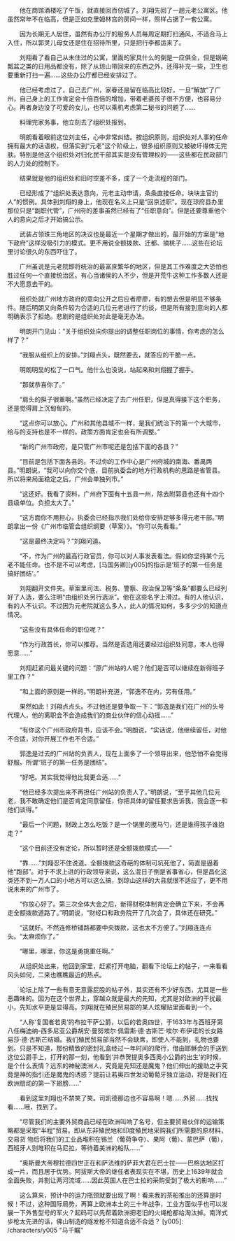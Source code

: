 　　他在商馆酒楼吃了午饭，就直接回百仞城了。刘翔先回了一趟元老公寓区。他虽然常年不在临高，但是正如克里姆林宫的房间一样，照样占据了一套公寓。

　　因为长期无人居住，虽然有办公厅的服务人员每周定期打扫通风，不适合马上入住，所以郭灵儿母女还是住在招待所里，只是把行李都运来了。

　　刘翔看了看自己从未住过的公寓，里面的家具什么的倒是一应俱全，但是锅碗瓢盆之类的日用品都没有，除了从琼山带回来的东西之外，还得补充一些，卫生也要重新打扫一遍……这些办公厅都已经安排过了。

　　他已经考虑过了，自己去广州，家眷还是留在临高比较好，一旦“解放”了广州，自己身上的工作肯定会十倍百倍的增加，带着老婆孩子很不方便，也容易分心。再者身边没了可爱的女儿，也可以乘机考虑第二秘书的问题了……

　　料理完家务事，他立刻去了组织处报到。

　　明朗看着眼前这位刘主任，心中非常纠结。按组织原则，组织处对人事的任命拥有最大的话语权，但落实到“元老”这个阶级上，很多组织原则又被破坏得体无完肤。特别是他这个组织处对归化民干部其实是没有管理权的――这些都在民政部门的人力处的控制下。

　　结果就是他的组织处和旧时空差不多，成了一个走流程的部门。

　　已经形成了“组织处表达意向，元老主动申请，条条直接任命。块块主官约人”的惯例。具体到刘翔的身上，他现在名义上只是“回京述职”。现在琼府县办里那位只是“副职代管”，广州府的差事虽然已经有了“任职意向”。但是还要尊重他个人的意向之后才开始搞公示。

　　武装占领珠三角地区的决议也是最近一个星期才做出的，最开始的方案是“地下政府”这样没吸引力的模式。更不用说全额拨款、迁都、摘桃子……这些在论坛里讨论很久的东西吓住了。

　　广州虽说是元老院即将统治的最富庶繁华的地区，但是其工作难度之大恐怕也胜过任何一个直接统治区。有心当诸侯的人不少，但是开荒牛这种工作多数人还是不大愿意去干的。

　　组织处就广州地方政府的意向公开之后应者廖廖，有的想去但是明显不够条件。随后明朗又向条件较为合适的几位元老进行了约谈，但是所有接到意向的人都明确表示了拒绝。悲剧的是组织处对此是毫无办法。

　　明朗开门见山：“关于组织处向你提出的调整任职岗位的事情，你考虑的怎么样了？”

　　“我服从组织上的安排。”刘翔点头，既然要去，就答应的干脆一点。

　　明朗明显的松了一口气。他什么也没说，站起来和刘翔握了握手。

　　“那就恭喜你了。”

　　“肩头的担子很重啊。”虽然已经决定了去广州任职，但是真得接下这个职务，还是觉得肩上沉甸甸的。

　　“这点你可以放心。广州和其他县城不一样，是我们统治下的第一个大城市，给与的支持也是不一样的。政策方面肯定也会有所调整。”

　　“新的广州市政府，是只管广州市呢还是包括下面的各县？”

　　“目前是包括下面各县的。不过你的工作中心是广州府城的南海、番禺两县。”明朗说，“我可以向你交个底，目前执委会的地方行政机构的思路是省管县。所以将来局面稳定之后。广州会单独列市。”

　　“这还好。我看了资料，广州府下面有十五县一州，除去附郭县也还有十四个县级单位。负担太大了。”

　　“这方面你不用担心，执委会已经指示我们处给你安排足够多得元老干部。”明朗拿出一份《广州市临管会组织纲要（草案）》。“你可以先看看。”

　　“这是最终决定吗？”刘翔问道。

　　“不，作为广州的最高行政官员，你可以对人事发表看法。假如你坚持某个元老不能任命。也不是不可以考虑，[马国务卿][y005]的指示是‘班子的第一任务是搞好团结’。”

　　刘翔翻开文件夹。草案里司法、税务、警察、政治保卫等“条条”都要么已经列好了人选，要么注明“由组织处另行选派”。他在这些名字上滑过。有的人他认识，有的人不认识。不过因为元老院就这么多人，此人的情况如何，多多少少的知道点情况。

　　“这些没有具体任命的职位呢？”

　　“作为行政首长，你可以推荐。当然是否选用还要经过组织处同意，本人也得愿意……”

　　刘翔赶紧问最关键的问题：“原广州站的人呢？他们是否可以继续在新得班子里工作？”

　　“和上面的原则是一样的。”明朗补充道，“郭逸不在内，另有任用。”

　　果然如此！刘翔点点头。不过他还是要争取一下：“郭逸是我们在广州的头号代理人，他的离职会不会造成我们的商业伙伴的信心动摇……”

　　“有你这个广州市政府背书，应该不会。”明朗说，“实话说，他继续留任，对他不合适，对你开展工作也不合适。”

　　郭逸是过去的广州站的负责人，现在上面多了一个领导出来，他恐怕不会觉得舒服。所谓“班子的第一任务是团结”。

　　“好吧。其实我觉得他比我更合适……”

　　“他已经多次提出来不再担任广州站的负责人了。”明朗说，“至于其他几位元老，我不敢确定他们是否肯定同意留任，你把具体的留任要求告诉我，我会逐一和他们谈得。”

　　“最后一个问题，财政上怎么吃饭？是一个锅里的搅马勺，还是谁得孩子谁抱走？”

　　“这个目前还没有定论，所以暂时还是全额拨款模式――”

　　“靠……”刘翔忍不住说道。全额拨款这奇葩的体制可坑死他了，简直是逼着他“跑部”。对于不求上进的行政领导来说，这么混日子倒是省事省心，但是昌化这类还不到一万人口的小地方可以这么搞，到琼山这样的大县就很不适应了，更不用说未来的广州市了。

　　“你放心好了。第三次全体大会之后，新得财税体制肯定会确立下来，不会再走全额拨款道路了。”明朗说，“财经口和政务院开了几次会了，具体还在研究。”

　　“这就好。不然连修桥铺路都要中央拨款，这也太不方便了。”刘翔连连点头。“太麻烦你了。”

　　“哪里，哪里，你这是勇挑重任啊。”

　　从组织处出来，他回到家里，赶紧打开电脑，翻看下论坛上的帖子，一来看看风头如何，二来也瞧瞧最近的热点。

　　论坛上除了一些有意无意露屁股的帖子外，其实还有不少好东西，尤其是一些恶趣味的。因为在这个世界上，穿越众就是最大的先知，尤其是对欧洲的干扰最小，先知水平更是显得高。刘翔就在殖民贸易部的某人炫耀贴里面看到一个。

　　“人称‘复国者若奥’的布拉干萨公爵，以后的若奥四世，于1633年与西班牙第八任梅迪纳-西多尼亚公爵胡安·曼努埃尔·佩雷斯·德·古斯芒·埃尔·布伊诺的长女路易莎·德·古斯芒结婚。我们殖民贸易部当然不会缺席，即使人不能到，礼物也要到。只是不知道，那份精致的密封礼盒经过一年时间的爬行，借由耶稣会的手送到这位公爵手上，打开的那一刻，他看到‘并恭贺提奥多西奥小公爵的出生’的时候，是个什么表情？远东的神秘澳洲人，究竟是先知还是魔鬼？他们伸出的援助之手究竟是神的指引还是魔鬼的诱惑？提前让若奥四世发动葡萄牙独立运动，将是我们在欧洲扇动的第一下翅膀……”

　　看到这里刘翔也不禁笑了笑。司凯德那边也不容易啊！嗯……外贸……找找看……哦，找到了。

　　“尽管我们的主要外贸商品已经在欧洲叫响了名号，但主要贸易伙伴的运输策略都是采取“半程”贸易。即从东非殖民地和印度殖民地采购我们所需要的原材料，交易货 物后将我们的工业品堆积在锡兰（葡荷争夺）、果阿（葡）、蒙巴萨（葡），西班牙人则堆积在马尼拉，等待着美洲的船队……”

　　“奥斯曼大帝穆拉德四世正在和萨法维的萨菲大君在巴士拉――巴格达地区打成一片，而且居于优势。阿拔斯大帝的继任者表现实在不堪，历史上1639年就会全面失败，并割让两河流域……因此英国人在巴士拉的采购受到了极大的影响……”

　　这么算来，预计中的运力瓶颈就要出现了啊！看来我的茶船推出的还算是时候！不过，这种国际局势，再算上欧洲本土的三十年战争，工业方面似乎也可以发展一下外售型号的军火？起码可以先帮着欧洲把老旧的火绳枪都给淘汰掉。南洋式步枪太先进的话，佛山制造的燧发枪不知道合适不合适？
[y005]: /characters/y005 "马千瞩"
